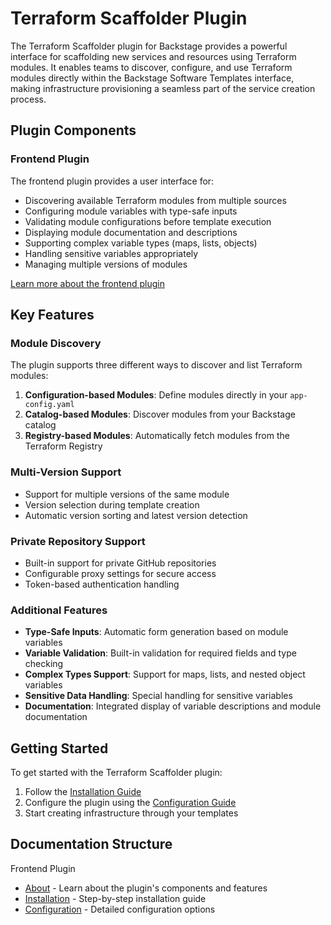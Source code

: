 # Terraform Scaffolder Plugin

The Terraform Scaffolder plugin for Backstage provides a powerful interface for scaffolding new services and resources using Terraform modules. It enables teams to discover, configure, and use Terraform modules directly within the Backstage Software Templates interface, making infrastructure provisioning a seamless part of the service creation process.

## Plugin Components

### Frontend Plugin
The frontend plugin provides a user interface for:

- Discovering available Terraform modules from multiple sources
- Configuring module variables with type-safe inputs
- Validating module configurations before template execution
- Displaying module documentation and descriptions
- Supporting complex variable types (maps, lists, objects)
- Handling sensitive variables appropriately
- Managing multiple versions of modules

[Learn more about the frontend plugin](./frontend/about.md)

## Key Features

### Module Discovery
The plugin supports three different ways to discover and list Terraform modules:

1. **Configuration-based Modules**: Define modules directly in your `app-config.yaml`
2. **Catalog-based Modules**: Discover modules from your Backstage catalog
3. **Registry-based Modules**: Automatically fetch modules from the Terraform Registry

### Multi-Version Support
- Support for multiple versions of the same module
- Version selection during template creation
- Automatic version sorting and latest version detection

### Private Repository Support
- Built-in support for private GitHub repositories
- Configurable proxy settings for secure access
- Token-based authentication handling

### Additional Features
- **Type-Safe Inputs**: Automatic form generation based on module variables
- **Variable Validation**: Built-in validation for required fields and type checking
- **Complex Types Support**: Support for maps, lists, and nested object variables
- **Sensitive Data Handling**: Special handling for sensitive variables
- **Documentation**: Integrated display of variable descriptions and module documentation

## Getting Started

To get started with the Terraform Scaffolder plugin:

1. Follow the [Installation Guide](./frontend/install.md)
2. Configure the plugin using the [Configuration Guide](./frontend/configure.md)
3. Start creating infrastructure through your templates

## Documentation Structure

Frontend Plugin  
- [About](./frontend/about.md) - Learn about the plugin's components and features
- [Installation](./frontend/install.md) - Step-by-step installation guide
- [Configuration](./frontend/configure.md) - Detailed configuration options